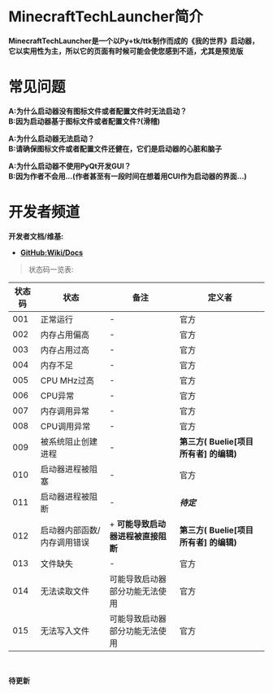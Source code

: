 # MinecraftTechLauncher简介

**MinecraftTechLauncher是一个以Py+tk/ttk制作而成的《我的世界》启动器，它以实用性为主，所以它的页面有时候可能会使您感到不适，尤其是预览版**

# 常见问题

**A:为什么启动器没有图标文件或者配置文件时无法启动？** <br>
**B:因为启动器基于图标文件或者配置文件?(滑稽)** <br>

**A:为什么启动器无法启动？** <br>
**B:请确保图标文件或者配置文件还健在，它们是启动器的心脏和脑子** <br>

**A:为什么启动器不使用PyQt开发GUI？** <br>
**B:因为作者不会用...(作者甚至有一段时间在想着用CUI作为启动器的界面...)** <br>

# 开发者频道

**开发者文档/维基:**

* **[GitHub:Wiki/Docs]()**

> 状态码一览表:

| 状态码 | 状态 | 备注 | 定义者 |
| --- | --- | --- | --- |
| 001 | 正常运行 | - | 官方 |
| 002 | 内存占用偏高 | - | 官方 |
| 003 | 内存占用过高 | - | 官方 |
| 004 | 内存不足 | - | 官方 |
| 005 | CPU MHz过高 | - |官方 |
| 006 | CPU异常 | - | 官方 |
| 007 | 内存调用异常 | - | 官方 |
| 008 | CPU调用异常 | - | 官方 |
| 009 | 被系统阻止创建进程 | - | **第三方( Buelie[项目所有者] 的编辑)** |
| 010 | 启动器进程被阻塞 | - | 官方 |
| 011 | 启动器进程被阻断 | - | ***待定*** |
| 012 | 启动器内部函数/内存调用错误 | + **可能导致启动器进程被直接阻断** | **第三方( Buelie[项目所有者] 的编辑)** |
| 013 | 文件缺失 | - | 官方 |
| 014 | 无法读取文件 | 可能导致启动器部分功能无法使用 | 官方 |
| 015 | 无法写入文件 | 可能导致启动器部分功能无法使用 | 官方 |

<br>

**待更新**
